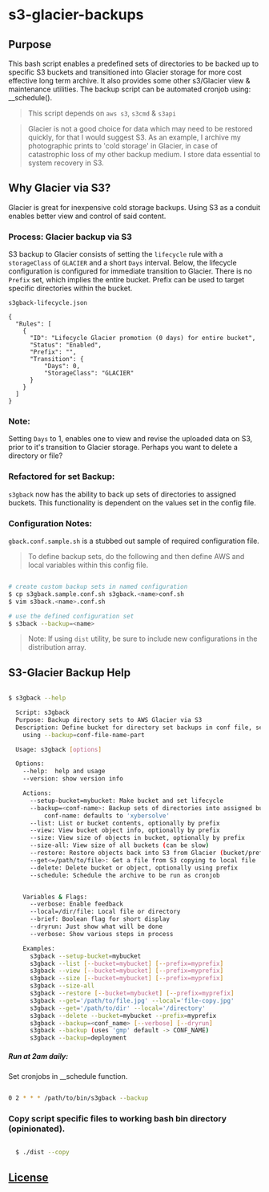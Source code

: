 # s3-glacier-backups

## Purpose
This bash script enables a predefined sets of directories to be backed up to
specific S3 buckets and transitioned into Glacier storage for more cost effective
long term archive. It also provides some other s3/Glacier view & maintenance
utilities. The backup script can be automated cronjob using: __schedule().

> This script depends on `aws s3`, `s3cmd` & `s3api`

> Glacier is not a good choice for data which may need to be restored quickly,
for that I would suggest S3. As an example, I archive my photographic prints
to 'cold storage' in Glacier, in case of catastrophic loss of my other backup
medium. I store data essential to system recovery in S3.

## Why Glacier via S3?
Glacier is great for inexpensive cold storage backups. Using S3 as a
conduit enables better view and control of said content.

### Process: Glacier backup via S3
S3 backup to Glacier consists of setting the `lifecycle` rule with a `storageClass`
of `GLACIER` and a short `Days` interval. Below, the lifecycle configuration is
configured for immediate transition to Glacier. There is no `Prefix` set, which
implies the entire bucket. Prefix can be used to target specific directories
within the bucket.

`s3gback-lifecycle.json`

```
{
  "Rules": [
    {
      "ID": "Lifecycle Glacier promotion (0 days) for entire bucket",
      "Status": "Enabled",
      "Prefix": "",
      "Transition": {
          "Days": 0,
          "StorageClass": "GLACIER"
      }
    }
  ]
}

```
### Note:
Setting `Days` to 1, enables one to view and revise the uploaded data on S3,
prior to it's transition to Glacier storage. Perhaps you want to delete
a directory or file?

### Refactored for set Backup:
`s3gback` now has the ability to back up sets of directories to assigned buckets.
This functionality is dependent on the values set in the config file.

### Configuration Notes:
`gback.conf.sample.sh` is a stubbed out sample of required configuration file.

> To define backup sets, do the following and then define AWS and local variables
within this config file.

```sh

# create custom backup sets in named configuration
$ cp s3gback.sample.conf.sh s3gback.<name>conf.sh
$ vim s3back.<name>.conf.sh

# use the defined configuration set
$ s3back --backup=<name>

```
> Note: If using `dist` utility, be sure to include new configurations in the
distribution array.

## S3-Glacier Backup Help

```sh

$ s3gback --help

  Script: s3gback
  Purpose: Backup directory sets to AWS Glacier via S3
  Description: Define bucket for directory set backups in conf file, set conf
    using --backup=conf-file-name-part

  Usage: s3gback [options]

  Options:
    --help:  help and usage
    --version: show version info

    Actions:
      --setup-bucket=mybucket: Make bucket and set lifecycle
      --backup=<conf-name>: Backup sets of directories into assigned buckets
          conf-name: defaults to 'xybersolve'
      --list: List or bucket contents, optionally by prefix
      --view: View bucket object info, optionally by prefix
      --size: View size of objects in bucket, optionally by prefix
      --size-all: View size of all buckets (can be slow)
      --restore: Restore objects back into S3 from Glacier (bucket/prefix or all)
      --get<=/path/to/file>: Get a file from S3 copying to local file
      --delete: Delete bucket or object, optionally using prefix
      --schedule: Schedule the archive to be run as cronjob


    Variables & Flags:
      --verbose: Enable feedback
      --local=/dir/file: Local file or directory
      --brief: Boolean flag for short display
      --dryrun: Just show what will be done
      --verbose: Show various steps in process

    Examples:
      s3gback --setup-bucket=mybucket
      s3gback --list [--bucket=mybucket] [--prefix=myprefix]
      s3gback --view [--bucket=mybucket] [--prefix=myprefix]
      s3gback --size [--bucket=mybucket] [--prefix=myprefix]
      s3gback --size-all
      s3gback --restore [--bucket=mybucket] [--prefix=myprefix]
      s3gback --get='/path/to/file.jpg' --local='file-copy.jpg'
      s3gback --get='/path/to/dir' --local='/directory'
      s3gback --delete --bucket=mybucket --prefix=myprefix
      s3gback --backup=<conf_name> [--verbose] [--dryrun]
      s3gback --backup (uses 'gmp' default -> CONF_NAME)
      s3gback --backup=deployment

```

##### Run at 2am daily:
Set cronjobs in __schedule function.

```sh

0 2 * * * /path/to/bin/s3gback --backup

```

### Copy script specific files to working bash bin directory (opinionated).

```sh

  $ ./dist --copy

```

## [License](LICENSE.md)
